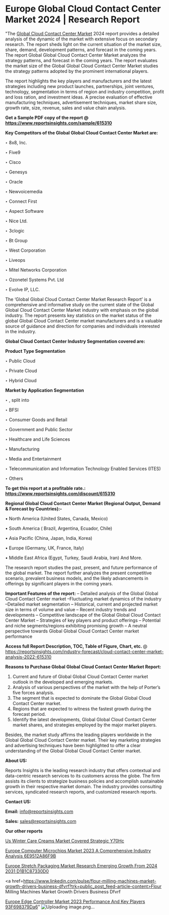 # Europe Global Cloud Contact Center Market 2024 | Research Report

 "The <a href=https://www.reportsinsights.com/sample/615310>Global Cloud Contact Center Market</a> 2024 report provides a detailed analysis of the dynamic of the market with extensive focus on secondary research. The report sheds light on the current situation of the market size, share, demand, development patterns, and forecast in the coming years. The report Global Global Cloud Contact Center Market analyzes the strategy patterns, and forecast in the coming years. The report evaluates the market size of the Global Global Cloud Contact Center Market studies the strategy patterns adopted by the prominent international players.

The report highlights the key players and manufacturers and the latest strategies including new product launches, partnerships, joint ventures, technology, segmentation in terms of region and industry competition, profit and loss ration, and investment ideas. A precise evaluation of effective manufacturing techniques, advertisement techniques, market share size, growth rate, size, revenue, sales and value chain analysis.

<strong>Get a Sample PDF copy of the report @ <a href=https://www.reportsinsights.com/sample/615310 style=color:#0000ff;>https://www.reportsinsights.com/sample/615310</a></strong>

<strong>Key Competitors of the Global Global Cloud Contact Center Market are:</strong>

‣ 8x8, Inc.

‣ Five9

‣ Cisco

‣ Genesys

‣ Oracle

‣ Newvoicemedia

‣ Connect First

‣ Aspect Software

‣ Nice Ltd.

‣ 3clogic

‣ Bt Group

‣ West Corporation

‣ Liveops

‣ Mitel Networks Corporation

‣ Ozonetel Systems Pvt. Ltd

‣ Evolve IP, LLC.

The ‘Global Global Cloud Contact Center Market Research Report’ is a comprehensive and informative study on the current state of the Global Global Cloud Contact Center Market industry with emphasis on the global industry. The report presents key statistics on the market status of the global Global Cloud Contact Center market manufacturers and is a valuable source of guidance and direction for companies and individuals interested in the industry.

<strong>Global Cloud Contact Center Industry Segmentation covered are:</strong>

<strong>Product Type Segmentation</strong>

‣ Public Cloud

‣ Private Cloud

‣ Hybrid Cloud

<strong>Market by Application Segmentation</strong>

‣   , split into

‣ BFSI

‣ Consumer Goods and Retail

‣ Government and Public Sector

‣ Healthcare and Life Sciences

‣ Manufacturing

‣ Media and Entertainment

‣ Telecommunication and Information Technology Enabled Services (ITES)

‣ Others

<strong>To get this report at a profitable rate.: <a href=https://www.reportsinsights.com/discount/615310 style=color:#0000ff;>https://www.reportsinsights.com/discount/615310</a></strong>

<strong>Regional Global Cloud Contact Center Market (Regional Output, Demand &amp; Forecast by Countries):-</strong>

• North America (United States, Canada, Mexico)

• South America ( Brazil, Argentina, Ecuador, Chile)

• Asia Pacific (China, Japan, India, Korea)

• Europe (Germany, UK, France, Italy)

• Middle East Africa (Egypt, Turkey, Saudi Arabia, Iran) And More.

The research report studies the past, present, and future performance of the global market. The report further analyzes the present competitive scenario, prevalent business models, and the likely advancements in offerings by significant players in the coming years.

<strong>Important Features of the report:</strong>
– Detailed analysis of the Global Global Cloud Contact Center market
–Fluctuating market dynamics of the industry
–Detailed market segmentation
– Historical, current and projected market size in terms of volume and value
– Recent industry trends and developments
– Competitive landscape of the Global Global Cloud Contact Center Market
– Strategies of key players and product offerings
– Potential and niche segments/regions exhibiting promising growth
– A neutral perspective towards Global Global Cloud Contact Center market performance

<strong>Access full Report Description, TOC, Table of Figure, Chart, etc. </strong>@   <a href=https://reportsinsights.com/industry-forecast/cloud-contact-center-market-analysis-2022-615310 style=color:#0000ff;>https://reportsinsights.com/industry-forecast/cloud-contact-center-market-analysis-2022-615310</a>

<strong>Reasons to Purchase Global Global Cloud Contact Center Market Report:</strong>
1. Current and future of Global Global Cloud Contact Center market outlook in the developed and emerging markets.
2. Analysis of various perspectives of the market with the help of Porter’s five forces analysis.
3. The segment that is expected to dominate the Global Global Cloud Contact Center market.
4. Regions that are expected to witness the fastest growth during the forecast period.
5. Identify the latest developments, Global Global Cloud Contact Center market shares, and strategies employed by the major market players.

Besides, the market study affirms the leading players worldwide in the Global Global Cloud Contact Center market. Their key marketing strategies and advertising techniques have been highlighted to offer a clear understanding of the Global Global Cloud Contact Center market.

<strong><strong>About US</strong>:</strong>

Reports Insights is the leading research industry that offers contextual and data-centric research services to its customers across the globe. The firm assists its clients to strategize business policies and accomplish sustainable growth in their respective market domain. The industry provides consulting services, syndicated research reports, and customized research reports.

<strong>Contact US:</strong>

<p class=><b>Email:</b> <a href=mailto:info@reportsinsights.com>info@reportsinsights.com</a></p>
<p class=><b>Sales:</b> <a href=mailto:sales@reportsinsights.com>sales@reportsinsights.com</a></p>

<strong>Our other reports</strong>

<a href=https://www.linkedin.com/pulse/us-winter-care-creams-market-covered-strategic-y70hc/>Us Winter Care Creams Market Covered Strategic Y70Hc</a>

<a href=https://medium.com/@jadhaosuchit578/europe-computer-microchips-market-2023-a-comprehensive-industry-analysis-6e9512a86f9b>Europe Computer Microchips Market 2023 A Comprehensive Industry Analysis 6E9512A86F9B</a>

<a href=https://medium.com/@sharanidhi229/europe-stretch-packaging-market-research-emerging-growth-from-2024-2031-d1b1c87330d0>Europe Stretch Packaging Market Research Emerging Growth From 2024 2031 D1B1C87330D0</a>

<a href=https://www.linkedin.com/pulse/flour-milling-machines-market-growth-drivers-business-dfvrf?trk=public_post_feed-article-content>Flour Milling Machines Market Growth Drivers Business Dfvrf</a>

<a href=https://medium.com/@jagrutiayachit3/europe-edge-controller-market-2023-performance-and-key-players-93f698379da6>Europe Edge Controller Market 2023 Performance And Key Players 93F698379Da6</a>"
![Uploading image.png…]()
